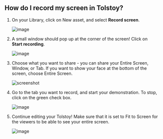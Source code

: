 ## How do I record my screen in Tolstoy?

1. On your Library, click on New asset, and select **Record screen**.

   ![image](https://github.com/user-attachments/assets/dc4e802b-b145-4108-8636-d39f3b59b649)

2. A small window should pop up at the corner of the screen! Click on **Start recording**.

   ![image](https://github.com/user-attachments/assets/78a684e5-35b7-4125-8823-b14801998a8a)

3. Choose what you want to share - you can share your Entire Screen, Window, or Tab. If you want to show your face at the bottom of the screen, choose Entire Screen.

   ![screenshot](https://downloads.intercomcdn.com/i/o/438596095/8f774845277af4aa4df963f6/image.png)

   
4. Go to the tab you want to record, and start your demonstration. To stop, click on the green check box.

   ![image](https://github.com/user-attachments/assets/279f5f89-1ebd-46b7-b6ba-5c8d48ab8b52)


   
5. Continue editing your Tolstoy! Make sure that it is set to Fit to Screen for the viewers to be able to see your entire screen.

   ![image](https://github.com/user-attachments/assets/fdbe49a1-d8e5-47fe-ac2c-648d4c2640e0)


